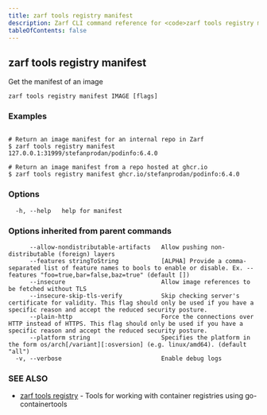 ```yaml
---
title: zarf tools registry manifest
description: Zarf CLI command reference for <code>zarf tools registry manifest</code>.
tableOfContents: false
---
```


<!-- Page generated by Zarf; DO NOT EDIT -->

## zarf tools registry manifest

Get the manifest of an image

```
zarf tools registry manifest IMAGE [flags]
```

### Examples

```

# Return an image manifest for an internal repo in Zarf
$ zarf tools registry manifest 127.0.0.1:31999/stefanprodan/podinfo:6.4.0

# Return an image manifest from a repo hosted at ghcr.io
$ zarf tools registry manifest ghcr.io/stefanprodan/podinfo:6.4.0

```

### Options

```
  -h, --help   help for manifest
```

### Options inherited from parent commands

```
      --allow-nondistributable-artifacts   Allow pushing non-distributable (foreign) layers
      --features stringToString            [ALPHA] Provide a comma-separated list of feature names to bools to enable or disable. Ex. --features "foo=true,bar=false,baz=true" (default [])
      --insecure                           Allow image references to be fetched without TLS
      --insecure-skip-tls-verify           Skip checking server's certificate for validity. This flag should only be used if you have a specific reason and accept the reduced security posture.
      --plain-http                         Force the connections over HTTP instead of HTTPS. This flag should only be used if you have a specific reason and accept the reduced security posture.
      --platform string                    Specifies the platform in the form os/arch[/variant][:osversion] (e.g. linux/amd64). (default "all")
  -v, --verbose                            Enable debug logs
```

### SEE ALSO

* [zarf tools registry](/commands/zarf_tools_registry/)	 - Tools for working with container registries using go-containertools

